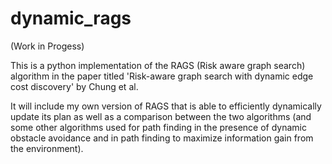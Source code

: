 # dynamic_rags

(Work in Progess)

This is a python implementation of the RAGS (Risk aware graph search) algorithm in the paper titled
'Risk-aware graph search with dynamic edge cost discovery' by Chung et al.

It will include my own version of RAGS that is able to efficiently dynamically update its plan as well
as a comparison between the two algorithms (and some other algorithms used for path finding in the 
presence of dynamic obstacle avoidance and in path finding to maximize information gain from the 
environment).

